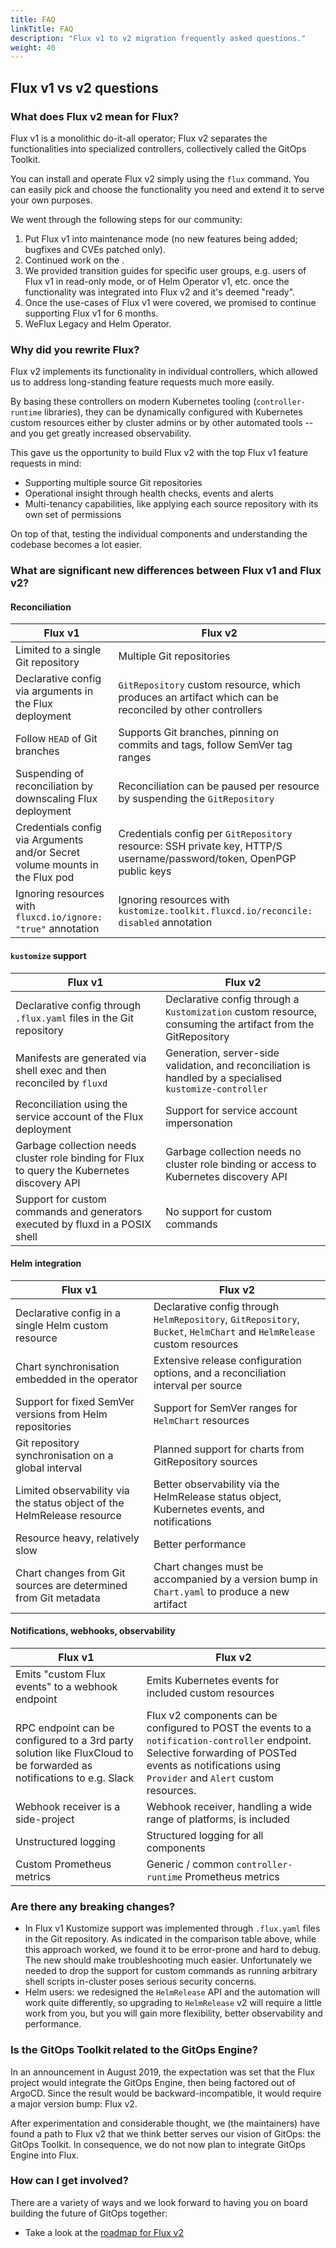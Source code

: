 ```yaml
---
title: FAQ
linkTitle: FAQ
description: "Flux v1 to v2 migration frequently asked questions."
weight: 40
---
```


## Flux v1 vs v2 questions

### What does Flux v2 mean for Flux?

Flux v1 is a monolithic do-it-all operator; Flux v2 separates the
functionalities into specialized controllers, collectively called the GitOps Toolkit.

You can install and operate Flux v2 simply using the `flux` command.
You can easily pick and choose the functionality you need and extend it to serve your own purposes.

We went through the following steps for our community:

1. Put Flux v1 into maintenance mode (no new features being added; bugfixes and CVEs patched only).
1. Continued work on the .
1. We provided transition guides for specific user groups, e.g. users of Flux v1 in read-only mode, or of Helm Operator v1, etc. once the functionality was integrated into Flux v2 and it's deemed "ready".
1. Once the use-cases of Flux v1 were covered, we promised to continue supporting Flux v1 for 6 months.
1. WeFlux Legacy and Helm Operator.

### Why did you rewrite Flux?

Flux v2 implements its functionality in individual controllers,
which allowed us to address long-standing feature requests much more easily.

By basing these controllers on modern Kubernetes tooling (`controller-runtime` libraries),
they can be dynamically configured with Kubernetes custom resources either by cluster admins
or by other automated tools -- and you get greatly increased observability.

This gave us the opportunity to build Flux v2 with the top Flux v1 feature requests in mind:

- Supporting multiple source Git repositories
- Operational insight through health checks, events and alerts
- Multi-tenancy capabilities, like applying each source repository with its own set of permissions

On top of that, testing the individual components and understanding the codebase becomes a lot easier.

### What are significant new differences between Flux v1 and Flux v2?

#### Reconciliation

Flux v1                            | Flux v2
---------------------------------- | ----------------------------------
Limited to a single Git repository | Multiple Git repositories
Declarative config via arguments in the Flux deployment | `GitRepository` custom resource, which produces an artifact which can be reconciled by other controllers
Follow `HEAD` of Git branches | Supports Git branches, pinning on commits and tags, follow SemVer tag ranges
Suspending of reconciliation by downscaling Flux deployment | Reconciliation can be paused per resource by suspending the `GitRepository`
Credentials config via Arguments and/or Secret volume mounts in the Flux pod | Credentials config per `GitRepository` resource: SSH private key, HTTP/S username/password/token, OpenPGP public keys
Ignoring resources with `fluxcd.io/ignore: "true"` annotation | Ignoring resources with `kustomize.toolkit.fluxcd.io/reconcile: disabled` annotation

#### `kustomize` support

Flux v1                            | Flux v2
---------------------------------- | ----------------------------------
Declarative config through `.flux.yaml` files in the Git repository | Declarative config through a `Kustomization` custom resource, consuming the artifact from the GitRepository
Manifests are generated via shell exec and then reconciled by `fluxd` | Generation, server-side validation, and reconciliation is handled by a specialised `kustomize-controller`
Reconciliation using the service account of the Flux deployment | Support for service account impersonation
Garbage collection needs cluster role binding for Flux to query the Kubernetes discovery API | Garbage collection needs no cluster role binding or access to Kubernetes discovery API
Support for custom commands and generators executed by fluxd in a POSIX shell | No support for custom commands

#### Helm integration

Flux v1                            | Flux v2
---------------------------------- | ----------------------------------
Declarative config in a single Helm custom resource | Declarative config through `HelmRepository`, `GitRepository`, `Bucket`, `HelmChart` and `HelmRelease` custom resources
Chart synchronisation embedded in the operator | Extensive release configuration options, and a reconciliation interval per source
Support for fixed SemVer versions from Helm repositories | Support for SemVer ranges for `HelmChart` resources
Git repository synchronisation on a global interval | Planned support for charts from GitRepository sources
Limited observability via the status object of the HelmRelease resource | Better observability via the HelmRelease status object, Kubernetes events, and notifications
Resource heavy, relatively slow | Better performance
Chart changes from Git sources are determined from Git metadata | Chart changes must be accompanied by a version bump in `Chart.yaml` to produce a new artifact

#### Notifications, webhooks, observability

Flux v1                            | Flux v2
---------------------------------- | ----------------------------------
Emits "custom Flux events" to a webhook endpoint | Emits Kubernetes events for included custom resources
RPC endpoint can be configured to a 3rd party solution like FluxCloud to be forwarded as notifications to e.g. Slack | Flux v2 components can be configured to POST the events to a `notification-controller` endpoint. Selective forwarding of POSTed events as notifications using `Provider` and `Alert` custom resources.
Webhook receiver is a side-project | Webhook receiver, handling a wide range of platforms, is included
Unstructured logging | Structured logging for all components
Custom Prometheus metrics | Generic / common `controller-runtime` Prometheus metrics

### Are there any breaking changes?

- In Flux v1 Kustomize support was implemented through `.flux.yaml` files in the Git repository. As indicated in the comparison table above, while this approach worked, we found it to be error-prone and hard to debug. The new  should make troubleshooting much easier. Unfortunately we needed to drop the support for custom commands as running arbitrary shell scripts in-cluster poses serious security concerns.
- Helm users: we redesigned the `HelmRelease` API and the automation will work quite differently, so upgrading to `HelmRelease` v2 will require a little work from you, but you will gain more flexibility, better observability and performance.

### Is the GitOps Toolkit related to the GitOps Engine?

In an announcement in August 2019, the expectation was set that the Flux project would integrate the GitOps Engine, then being factored out of ArgoCD. Since the result would be backward-incompatible, it would require a major version bump: Flux v2.

After experimentation and considerable thought, we (the maintainers) have found a path to Flux v2 that we think better serves our vision of GitOps: the GitOps Toolkit. In consequence, we do not now plan to integrate GitOps Engine into Flux.

### How can I get involved?

There are a variety of ways and we look forward to having you on board building the future of GitOps together:

- Take a look at the [roadmap for Flux v2](/roadmap/)
